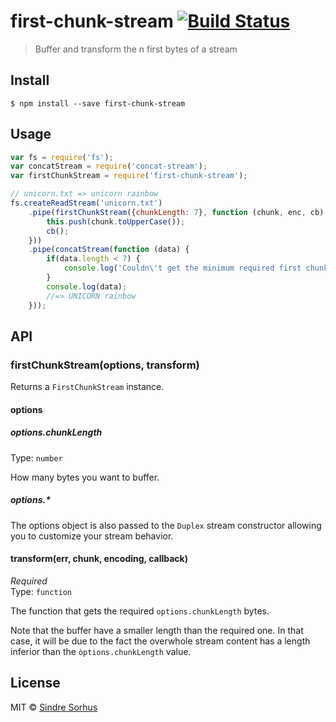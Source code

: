 # first-chunk-stream [![Build Status](https://travis-ci.org/sindresorhus/first-chunk-stream.svg?branch=master)](https://travis-ci.org/sindresorhus/first-chunk-stream)

> Buffer and transform the n first bytes of a stream

## Install

```
$ npm install --save first-chunk-stream
```


## Usage

```js
var fs = require('fs');
var concatStream = require('concat-stream');
var firstChunkStream = require('first-chunk-stream');

// unicorn.txt => unicorn rainbow
fs.createReadStream('unicorn.txt')
	.pipe(firstChunkStream({chunkLength: 7}, function (chunk, enc, cb) {
		this.push(chunk.toUpperCase());
		cb();
	}))
	.pipe(concatStream(function (data) {
		if(data.length < 7) {
			console.log('Couldn\'t get the minimum required first chunk length.');
		}
		console.log(data);
		//=> UNICORN rainbow
	}));
```


## API

### firstChunkStream(options, transform)

Returns a `FirstChunkStream` instance.

#### options

##### options.chunkLength

Type: `number`

How many bytes you want to buffer.

##### options.*

The options object is also passed to the `Duplex` stream constructor allowing
 you to customize your stream behavior.

#### transform(err, chunk, encoding, callback)

*Required*  
Type: `function`

The function that gets the required `options.chunkLength` bytes.

Note that the buffer have a smaller length than the required one. In that case,
 it will be due to the fact the overwhole stream content has a length inferior
 than the `òptions.chunkLength` value.

## License

MIT © [Sindre Sorhus](http://sindresorhus.com)
